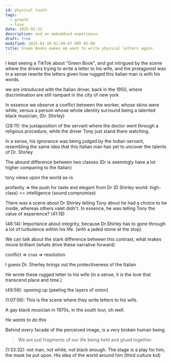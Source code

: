 ```yaml
---
id: physical touch
tags:
  - growth
  - love
date: 2025-01-22
description: and on emboddied experience.
draft: true
modified: 2025-01-28 01:09:47 GMT-05:00
title: Green Books makes me want to write physical letters again.
---
```


I kept seeing a TikTok about "Green Book", and got intrigued by the scene where the drivers trying to write a letter to his wife, and the protagonist was in a sense rewrite the letters given how rugged this italian man is with his words.

we are introduced with the Italian driver, back in the 1950, where discrimination are still rampant in the city of new york

In essence we observe a conflict between the worker, whose skins were white, versus a person whose whole identity surround being a talented black musician, (Dr. Shirley)

(28:11): the juxtaposition of the servant where the doctor went through a religious procedure, while the driver Tony just stand there watching.

In a sense, his ignorance was being judged by the Indian servant, resembling the same idea that this Italian man has yet to uncover the talents of Dr. Shirley

The absurd difference between two classes (Dr is seemingly have a lot higher comparing to the Italian)

tony views upon the world as-is

profanity => the push for taste and elegant from Dr (D Shirley world: high-class) <= intelligence (sound compromise)

There was a scene about Dr Shirley telling Tony about he had a choice to be inside, whereas others valet didn't. In essence, he was telling Tony the value of experience? (41:18)

(46:14): Importance about integrity, because Dr.Shirley has to gone through a lot of turbulence within his life. (with a jaded stone at the stop)

We can talk about the stark difference between this contrast, what makes movie brilliant (whats drive these narrative forward)

conflict => crux => resolution

I guess Dr. Sherley brings out the protectiveness of the Italian

He wrote these rugged letter to his wife (in a sense, it is the love that transcend place and time.)

(49:56): opening up (peeling the layers of onion)

(1:07:56): This is the scene where they write letters to his wife.

A gay black musician in 1970s, in the south tour, oh well.

_He wants to do this_

Behind every facade of the perceived image, is a very broken human being.

> We are just fragments of our life being held and glued together.

(1:33:32): not man, not white, not black enough. The stage is a play for him, the mask he put upon. His idea of the world around him (third culture kid)
